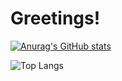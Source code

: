 # Greetings!

[![Anurag's GitHub stats](https://github-readme-stats.vercel.app/api?username=pouyasonej&show_icons=true&theme=synthwave&ring_color=2f80ed)](https://github.com/pouyasonej/github-readme-stats)

![Top Langs](https://github-readme-stats.vercel.app/api/top-langs/?username=pouyasonej&layout=compact)

